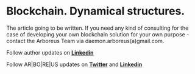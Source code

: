 # Blockchain. Dynamical structures.

The article going to be written. If you need any kind of consulting for the case of developing your own blockchain solution for your own purpose - contact the Arboreus Team via daemon.arboreus(a)gmail.com.

Follow author updates on [**Linkedin**](https://www.linkedin.com/in/alexandr-kirilov-3365b992/)

Follow AR|BO|RE|US updates on [**Twitter**](https://twitter.com/ArboreusSystems) and [**Linkedin**](www.linkedin.com/company/arboreus-systems/)
